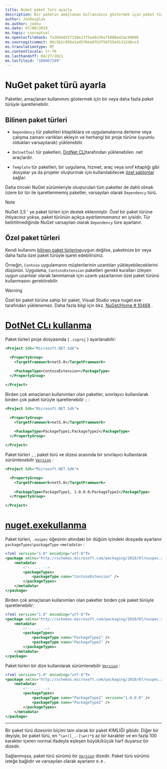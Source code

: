 ```yaml
---
title: NuGet paket türü ayarla
description: Bir paketin amaçlanan kullanımını göstermek için paket türlerini açıklar.
author: JonDouglas
ms.author: jodou
ms.date: 07/09/2019
ms.topic: conceptual
ms.openlocfilehash: fa369e8327330e13f5adda39a75008e42ac99896
ms.sourcegitcommit: 08c5b2c956a1a45f0ea9fb3f50f55e41312d8ce3
ms.translationtype: MT
ms.contentlocale: tr-TR
ms.lasthandoff: 04/27/2021
ms.locfileid: "108067289"
---
```

# <a name="set-a-nuget-package-type"></a>NuGet paket türü ayarla

Paketler, amaçlanan kullanımını göstermek için bir veya daha fazla *paket türüyle* işaretlenebilir.

## <a name="known-package-types"></a>Bilinen paket türleri

- `Dependency` tür paketleri kitaplıklara ve uygulamalarına derleme veya çalışma zamanı varlıkları ekleyin ve herhangi bir proje türüne (uyumlu oldukları varsayılarak) yüklenebilir.

- `DotnetTool` tür paketleri, [DotNet CLI](/dotnet/articles/core/tools/index)tarafından yüklenebilen .net araçlardır.

- `Template` tür paketleri, bir uygulama, hizmet, araç veya sınıf kitaplığı gibi dosyalar ya da projeler oluşturmak için kullanılabilecek [özel şablonlar](/dotnet/core/tools/custom-templates) sağlar.

Daha önceki NuGet sürümleriyle oluşturulan tüm paketler de dahil olmak üzere bir tür ile işaretlenmemiş paketler, varsayılan olarak `Dependency` türü.

> [!NOTE]
> NuGet 3,5 ' ye paket türleri için destek eklenmiştir.
> Özel bir paket türüne ihtiyacınız yoksa, paket türünün açıkça *ayarlanmamanız* en iyisidir.
> Tür belirtilmediğinde NuGet varsayılan olarak `Dependency` türe ayarlanır.

## <a name="custom-package-types"></a>Özel paket türleri

Kendi kullanımı [bilinen paket türlerine](#known-package-types)uygun değilse, paketinize bir veya daha fazla özel paket türüyle işaret edebilirsiniz.

Örneğin, `Contoso` uygulamanın müşterilerinin uzantıları yükleyebileceklerini düşünün. Uygulama, `ContosoExtension` paketleri gerekli kuralları izleyen uygun uzantılar olarak tanımlamak için uzantı yazarlarının özel paket türünü kullanmasını gerektirebilir.

> [!WARNING]
> Özel bir paket türüne sahip bir paket, Visual Studio veya nuget.exe tarafından yüklenemez. Daha fazla bilgi için bkz. [NuGet/Home # 10468](https://github.com/NuGet/Home/issues/10468) .

# <a name="using-dotnet-cli"></a>[DotNet CLı kullanma](#tab/dotnet)

Paket türleri proje dosyasında ( `.csproj` ) ayarlanabilir:

```xml
<Project Sdk="Microsoft.NET.Sdk">

  <PropertyGroup>
    <TargetFramework>net5.0</TargetFramework>
    
    <PackageType>ContosoExtension</PackageType>
  </PropertyGroup>

</Project>
```

Birden çok amaçlanan kullanımları olan paketler, sınırlayıcı kullanılarak birden çok paket türüyle işaretlenebilir `;` :

```xml
<Project Sdk="Microsoft.NET.Sdk">

  <PropertyGroup>
    <TargetFramework>net5.0</TargetFramework>
    
    <PackageType>PackageType1;PackageType2</PackageType>
  </PropertyGroup>

</Project>
```

Paket türleri `,` , paket türü ve dizesi arasında bir sınırlayıcı kullanılarak sürümlenebilir [`Version`](/dotnet/api/system.version) :

```xml
<Project Sdk="Microsoft.NET.Sdk">

  <PropertyGroup>
    <TargetFramework>net5.0</TargetFramework>
    
    <PackageType>PackageType1, 1.0.0.0;PackageType2</PackageType>
  </PropertyGroup>

</Project>
```

# <a name="using-nugetexe"></a>[nuget.exekullanma ](#tab/nugetexe)

Paket türleri, `.nuspec` öğesinin altındaki bir düğüm içindeki dosyada ayarlanır `packageTypes\packageType` `<metadata>` :

```xml
<?xml version="1.0" encoding="utf-8"?>
<package xmlns="http://schemas.microsoft.com/packaging/2010/07/nuspec.xsd">
    <metadata>
        <!-- ... -->
        <packageTypes>
            <packageType name="ContosoExtension" />
        </packageTypes>
    </metadata>
</package>
```

Birden çok amaçlanan kullanımları olan paketler birden çok paket türüyle işaretlenebilir:

```xml
<?xml version="1.0" encoding="utf-8"?>
<package xmlns="http://schemas.microsoft.com/packaging/2010/07/nuspec.xsd">
    <metadata>
        <!-- ... -->
        <packageTypes>
            <packageType name="PackageType1" />
            <packageType name="PackageType2" />
        </packageTypes>
    </metadata>
</package>
```

Paket türleri bir dize kullanılarak sürümlenebilir [`Version`](/dotnet/api/system.version) :

```xml
<?xml version="1.0" encoding="utf-8"?>
<package xmlns="http://schemas.microsoft.com/packaging/2010/07/nuspec.xsd">
    <metadata>
        <!-- ... -->
        <packageTypes>
            <packageType name="PackageType1" version="1.0.0.0" />
            <packageType name="PackageType2" />
        </packageTypes>
    </metadata>
</package>
```

---

Bir paket türü dizesinin biçimi tam olarak bir paket KIMLIĞI gibidir. Diğer bir deyişle, bir paket türü, en `^\w+([_.-]\w+)*$` az bir karakter ve en fazla 100 karakter içeren normal ifadeyle eşleşen büyük/küçük harf duyarsız bir dizedir.

Sağlanmışsa, paket türü sürümü bir [`Version`](/dotnet/api/system.version) dizedir. Paket türü sürümü isteğe bağlıdır ve varsayılan olarak ayarlanır `0.0` .
